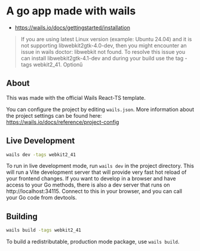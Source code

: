 # A go app made with wails

- https://wails.io/docs/gettingstarted/installation

> If you are using latest Linux version (example: Ubuntu 24.04) and it is not supporting libwebkit2gtk-4.0-dev, then you might encounter an issue in wails doctor: libwebkit not found. To resolve this issue you can install libwebkit2gtk-4.1-dev and during your build use the tag -tags webkit2_41.
Optionű

## About

This was made with the official Wails React-TS template.

You can configure the project by editing `wails.json`. More information about the project settings can be found
here: https://wails.io/docs/reference/project-config

## Live Development

```bash
wails dev -tags webkit2_41
```

To run in live development mode, run `wails dev` in the project directory. This will run a Vite development
server that will provide very fast hot reload of your frontend changes. If you want to develop in a browser
and have access to your Go methods, there is also a dev server that runs on http://localhost:34115. Connect
to this in your browser, and you can call your Go code from devtools.

## Building

```bash
wails build -tags webkit2_41
```

To build a redistributable, production mode package, use `wails build`.
